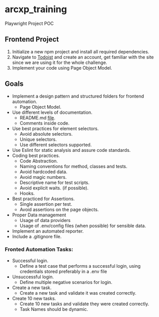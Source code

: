 # arcxp_training
Playwright Project POC

## **Frontend Project**
1. Initialize a new npm project and install all required dependencies.
2. Navigate to [Todoist](https://todoist.com/) and create an account, get familiar with the site since we are using it for the whole challenge.
3. Implement your code using Page Object Model.

## **Goals**
- Implement a design pattern and structured folders for frontend automation.
  - Page Object Model.
- Use different levels of documentation.
  - README.md [file](https://www.makeareadme.com/).
  - Comments inside code.
- Use best practices for element selectors.
  - Avoid absolute selectors.
  - Unique selectors.
  - Use different selectors supported.
- Use Eslint for static analysis and assure code standards.
- Coding best practices.
  - Code Abstraction.
  - Naming conventions for method, classes and tests.
  - Avoid hardcoded data.
  - Avoid magic numbers.
  - Descriptive name for test scripts.
  - Avoid explicit waits. (if possible).
  - Hooks.
- Best practiced for Assertions.
  - Single assertion per test.
  - Avoid assertions on the page objects.
- Proper Data management
  - Usage of data providers
  - Usage of .env/config files (when possible) for sensible data.
- Implement an automated reporter.
- Include a .gitignore file.

### Fronted Automation Tasks:
- Successful login.
  - Define a test case that performs a successful login, using credentials stored preferably in a .env file
- Unsuccessful login. 
  - Define multiple negative scenarios for login.
- Create a new task. 
  - Create a new task and validate it was created correctly.
- Create 10 new tasks. 
  - Create 10 new tasks and validate they were created correctly. 
  - Task Names should be dynamic.
